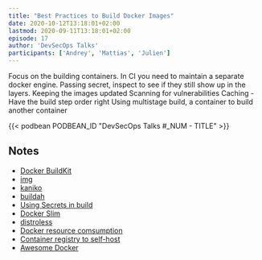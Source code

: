 ```yaml
---
title: "Best Practices to Build Docker Images"
date: 2020-10-12T13:18:01+02:00
lastmod: 2020-09-11T13:18:01+02:00
episode: 17
author: 'DevSecOps Talks'
participants: ['Andrey', 'Mattias', 'Julien']
---
```


Focus on the building containers.
In CI you need to maintain a separate docker engine. 
Passing secret, inspect to see if they still show up in the layers.
Keeping the images updated
Scanning for vulnerabilities
Caching - Have the build step order right
Using multistage build, a container to build another container


<!--more-->

<!-- Player -->

{{< podbean PODBEAN_ID "DevSecOps Talks #_NUM - TITLE" >}}

## Notes

- [Docker BuildKit](https://github.com/moby/buildkit/blob/master/frontend/dockerfile/docs/experimental.md)
- [img](https://github.com/genuinetools/img)
- [kaniko](https://github.com/GoogleContainerTools/kaniko)
- [buildah](https://github.com/containers/buildah)
- [Using Secrets in build](https://docs.docker.com/develop/develop-images/build_enhancements/#new-docker-build-secret-information)
- [Docker Slim](https://github.com/docker-slim/docker-slim)
- [distroless](https://github.com/GoogleContainerTools/distroless)
- [Docker resource comsumption](https://www.docker.com/pricing/resource-consumption-updates)
- [Container registry to self-host](https://github.com/docker/distribution)
- [Awesome Docker](https://awesome-docker.netlify.app/)
